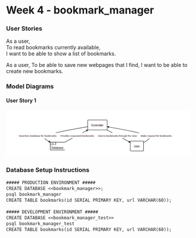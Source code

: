 # Week 4 - bookmark_manager

### User Stories

As a user,  
To read bookmarks currently available,  
I want to be able to show a list of bookmarks.

As a user,
To be able to save new webpages that I find,
I want to be able to create new bookmarks.

### Model Diagrams
#### User Story 1
![Screenshot -US1](https://github.com/lukewickens1989/bookmark_manager/blob/main/week_4_bookmark_us1 "User Story 1 Model")

### Database Setup Instructions
```
##### PRODUCTION ENVIRONMENT #####
CREATE DATABASE <<bookmark_manager>>;
psql bookmark_manager
CREATE TABLE bookmarks(id SERIAL PRIMARY KEY, url VARCHAR(60));

##### DEVELOPMENT ENVIRONMENT #####
CREATE DATABASE <<bookmark_manager_test>>
psql bookmark_manager_test
CREATE TABLE bookmarks(id SERIAL PRIMARY KEY, url VARCHAR(60));
```